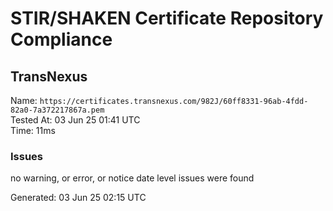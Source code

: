 # STIR/SHAKEN Certificate Repository Compliance

## TransNexus

Name: `https://certificates.transnexus.com/982J/60ff8331-96ab-4fdd-82a0-7a372217867a.pem`\
Tested At: 03 Jun 25 01:41 UTC\
Time: 11ms

### Issues

no warning, or error, or notice date level issues were found

Generated: 03 Jun 25 02:15 UTC
